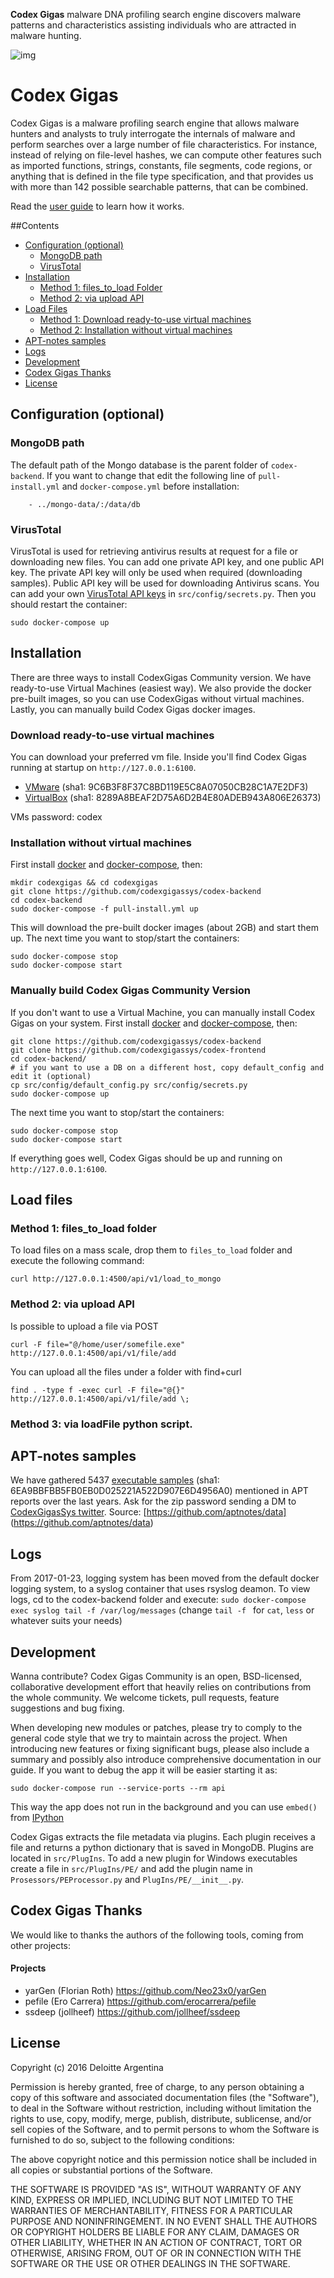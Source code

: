 **Codex Gigas** malware DNA profiling search engine discovers malware patterns and characteristics assisting individuals who are attracted in malware hunting.

![img](doc/47-preview.png?raw=true) 

# Codex Gigas
Codex Gigas is a malware profiling search engine that allows malware hunters and analysts to truly interrogate the internals of malware and perform searches over a large number of file characteristics. For instance, instead of relying on file-level hashes, we can compute other features such as imported functions, strings, constants, file segments, code regions, or anything that is defined in the file type specification, and that provides us with more than 142 possible searchable patterns, that can be combined.

Read the [user guide](doc/user-guide.md) to learn how it works.

##Contents
* [Configuration (optional)](#configuration-optional)
    * [MongoDB path](#mongodb-path)
    * [VirusTotal](#virustotal)
* [Installation](#installation)
    * [Method 1: files_to_load Folder](#files_to_load-folder)
    * [Method 2: via upload API](#via-upload-api)
* [Load Files](#load-files)
    * [Method 1: Download ready-to-use virtual machines](#method-1-download-ready-to-use-virtual-machines)
    * [Method 2: Installation without virtual machines](#method-2-installation-without-virtual-machines)
* [APT-notes samples](#apt-notes-samples)
* [Logs](#logs)
* [Development](#development)
* [Codex Gigas Thanks](#codex-gigas-thanks)
* [License](#license)


## Configuration (optional)
### MongoDB path
The default path of the Mongo database is the parent folder of ```codex-backend```. If you want to change that edit the following line of ```pull-install.yml``` and ```docker-compose.yml``` before installation:
```
    - ../mongo-data/:/data/db
```

### VirusTotal
VirusTotal is used for retrieving antivirus results at request for a file or downloading new files. You can add one private API key, and one public API key. The private API key will only be used when required (downloading samples). Public API key will be used for downloading Antivirus scans. You can add your own [VirusTotal API keys](https://www.virustotal.com/es-ar/documentation/public-api/) in ```src/config/secrets.py```. Then you should restart the container:
```
sudo docker-compose up
```
## Installation
There are three ways to install CodexGigas Community version. We have ready-to-use Virtual Machines (easiest way). We also provide the docker pre-built images, so you can use CodexGigas without virtual machines. Lastly, you can manually build Codex Gigas docker images.
### Download ready-to-use virtual machines
You can download your preferred vm file. Inside you'll find Codex Gigas running at startup on ```http://127.0.0.1:6100```.
* [VMware](https://www.dropbox.com/s/9qn13x9d8eegpgr/codex_vmware.zip?dl=0) (sha1: 9C6B3F8F37C8BD119E5C8A07050CB28C1A7E2DF3)
* [VirtualBox](https://www.dropbox.com/s/a6hxhkjpa8a3ek0/codex_vtbox.ova?dl=0) (sha1: 8289A8BEAF2D75A6D2B4E80ADEB943A806E26373)

VMs password: codex

### Installation without virtual machines
First install [docker](https://www.docker.com) and [docker-compose](https://docs.docker.com/compose/), then:
```
mkdir codexgigas && cd codexgigas
git clone https://github.com/codexgigassys/codex-backend
cd codex-backend
sudo docker-compose -f pull-install.yml up
```
This will download the pre-built docker images (about 2GB) and start them up. 
The next time you want to stop/start the containers:
```
sudo docker-compose stop
sudo docker-compose start
```
### Manually build Codex Gigas Community Version
If you don't want to use a Virtual Machine, you can manually install Codex Gigas on your system.
First install [docker](https://www.docker.com) and [docker-compose](https://docs.docker.com/compose/), then:
```
git clone https://github.com/codexgigassys/codex-backend
git clone https://github.com/codexgigassys/codex-frontend
cd codex-backend/
# if you want to use a DB on a different host, copy default_config and edit it (optional)
cp src/config/default_config.py src/config/secrets.py
sudo docker-compose up
```
The next time you want to stop/start the containers:
```
sudo docker-compose stop
sudo docker-compose start
```
If everything goes well, Codex Gigas should be up and running on ```http://127.0.0.1:6100```. 

## Load files
### Method 1: files_to_load folder
To load files on a mass scale, drop them to ```files_to_load``` folder and execute the following command:
```
curl http://127.0.0.1:4500/api/v1/load_to_mongo
```

### Method 2: via upload API
Is possible to upload a file via POST
```
curl -F file="@/home/user/somefile.exe" http://127.0.0.1:4500/api/v1/file/add
```

You can upload all the files under a folder with find+curl
```
find . -type f -exec curl -F file="@{}" http://127.0.0.1:4500/api/v1/file/add \;
```

### Method 3: via loadFile python script.





## APT-notes samples
We have gathered 5437 [executable samples](https://www.dropbox.com/s/zhv2du99ehlmm24/APTnotes-Samples.zip?dl=0) (sha1: 6EA9BBFBB5FB0EB0D025221A522D907E6D4956A0)
mentioned in APT reports over the last years. Ask for the zip password sending a DM to [CodexGigasSys twitter](https://twitter.com/codexgigassys). Source:  [https://github.com/aptnotes/data] (https://github.com/aptnotes/data)

## Logs
From 2017-01-23, logging system has been moved from the default docker logging system, to a syslog container that uses rsyslog deamon. To view logs, cd to the codex-backend folder and execute:
```sudo docker-compose exec syslog tail -f /var/log/messages```
(change ```tail -f ``` for ```cat```, ```less``` or whatever suits your needs)

## Development
Wanna contribute? Codex Gigas Community is an open, BSD-licensed, collaborative development effort that heavily relies on contributions from the whole community. We welcome tickets, pull requests, feature suggestions and bug fixing.

When developing new modules or patches, please try to comply to the general code style that we try to maintain across the project. When introducing new features or fixing significant bugs, please also include a summary and possibly also introduce comprehensive documentation in our guide.
If you want to debug the app it will be easier starting it as:
```
sudo docker-compose run --service-ports --rm api
```
This way the app does not run in the background and you can use ```embed()``` from [IPython](https://en.wikipedia.org/wiki/IPython)

Codex Gigas extracts the file metadata via plugins. Each plugin receives a file and returns a python dictionary that is saved in MongoDB. Plugins are located in ```src/PlugIns```. To add a new plugin for Windows executables create a file in ```src/PlugIns/PE/``` and add the plugin name in ```Prosessors/PEProcessor.py``` and ```PlugIns/PE/__init__.py```. 

## Codex Gigas Thanks
We would like to thanks the authors of the following tools, coming from other projects:

#### Projects
* yarGen (Florian Roth)            https://github.com/Neo23x0/yarGen
* pefile (Ero Carrera)             https://github.com/erocarrera/pefile
* ssdeep (jollheef)                https://github.com/jollheef/ssdeep

## License
Copyright (c) 2016 Deloitte Argentina

Permission is hereby granted, free of charge, to any person obtaining a copy of this software and associated documentation files (the "Software"), to deal in the Software without restriction, including without limitation the rights to use, copy, modify, merge, publish, distribute, sublicense, and/or sell copies of the Software, and to permit persons to whom the Software is furnished to do so, subject to the following conditions:

The above copyright notice and this permission notice shall be included in all copies or substantial portions of the Software.

THE SOFTWARE IS PROVIDED "AS IS", WITHOUT WARRANTY OF ANY KIND, EXPRESS OR IMPLIED, INCLUDING BUT NOT LIMITED TO THE WARRANTIES OF MERCHANTABILITY, FITNESS FOR A PARTICULAR PURPOSE AND NONINFRINGEMENT. IN NO EVENT SHALL THE AUTHORS OR COPYRIGHT HOLDERS BE LIABLE FOR ANY CLAIM, DAMAGES OR OTHER LIABILITY, WHETHER IN AN ACTION OF CONTRACT, TORT OR OTHERWISE, ARISING FROM, OUT OF OR IN CONNECTION WITH THE SOFTWARE OR THE USE OR OTHER DEALINGS IN THE SOFTWARE.
